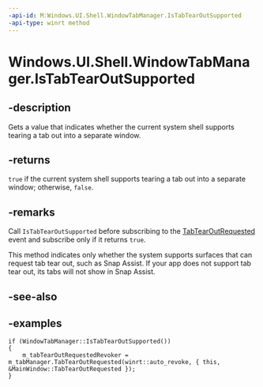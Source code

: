 ```yaml
---
-api-id: M:Windows.UI.Shell.WindowTabManager.IsTabTearOutSupported
-api-type: winrt method
---
```


# Windows.UI.Shell.WindowTabManager.IsTabTearOutSupported

<!--
public static bool IsTabTearOutSupported ();
-->

## -description

Gets a value that indicates whether the current system shell supports tearing a tab out into a separate window.

## -returns

`true` if the current system shell supports tearing a tab out into a separate window; otherwise, `false`.

## -remarks

Call `IsTabTearOutSupported` before subscribing to the [TabTearOutRequested](windowtabmanager_tabtearoutrequested.md) event and subscribe only if it returns `true`.

This method indicates only whether the system supports surfaces that can request tab tear out, such as Snap Assist. If your app does not support tab tear out, its tabs will not show in Snap Assist.

## -see-also

## -examples

```cppwinrt
if (WindowTabManager::IsTabTearOutSupported())
{
    m_tabTearOutRequestedRevoker = m_tabManager.TabTearOutRequested(winrt::auto_revoke, { this, &MainWindow::TabTearOutRequested });
}
```
